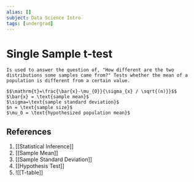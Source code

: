 ```yaml
---
alias: []
subject: Data Science Intro
tags: [undergrad]
---
```

# Single Sample t-test

```ad-note
Is used to answer the question of, "How different are the two distributions some samples came from?" Tests whether the mean of a population is different from a certain value.
```

```ad-math
$$\mathrm{t}=\frac{\bar{x}-\mu_{0}}{\sigma_{x} / \sqrt{(n)}}$$
$\bar{x} = \text{sample mean}$
$\sigma=\text{sample standard deviation}$
$n = \text{sample size}$
$\mu_0 = \text{hypothesized population mean}$
```

## References
1. [[Statistical Inference]]
2. [[Sample Mean]]
3. [[Sample Standard Deviation]]
4. [[Hypothesis Test]]
5. ![[T-table]]